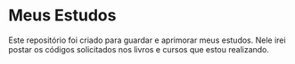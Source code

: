 # Meus Estudos
  Este repositório foi criado para guardar e aprimorar meus estudos. Nele irei postar os códigos solicitados nos livros e cursos que estou realizando.
